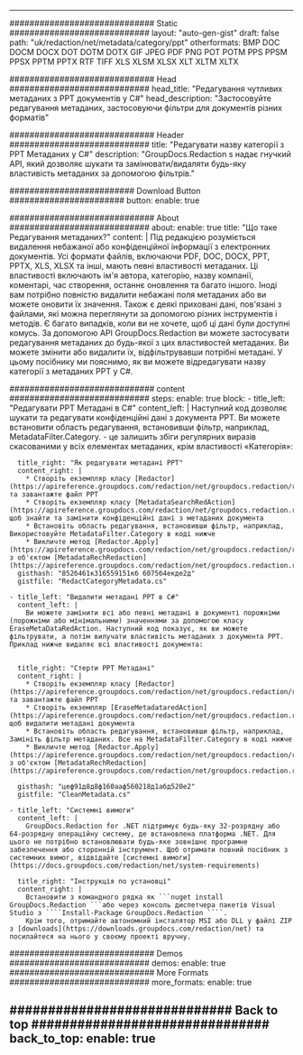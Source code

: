 
---
############################# Static ############################
layout: "auto-gen-gist" 
draft: false
path: "uk/redaction/net/metadata/category/ppt"
otherformats: BMP DOC DOCM DOCX DOT DOTM DOTX GIF JPEG PDF PNG POT POTM PPS PPSM PPSX PPTM PPTX RTF TIFF XLS XLSM XLSX XLT XLTM XLTX  

############################# Head ############################
head_title: "Редагування чутливих метаданих з PPT документів у C#"
head_description: "Застосовуйте редагування метаданих, застосовуючи фільтри для документів різних форматів"

############################# Header ############################
title: "Редагувати назву категорії з PPT Метаданих у C#"
description: "GroupDocs.Redaction s надає гнучкий API, який дозволяє шукати та замінювати/видаляти будь-яку властивість метаданих за допомогою фільтрів."

######################### Download Button #######################
button:
    enable: true

############################# About ############################
about:
    enable: true
    title: "Що таке Редагування метаданих?"
    content: |
        Під редакцією розуміється видалення небажаної або конфіденційної інформації з електронних документів. Усі формати файлів, включаючи PDF, DOC, DOCX, PPT, PPTX, XLS, XLSX та інші, мають певні властивості метаданих. Ці властивості включають ім'я автора, категорію, назву компанії, коментарі, час створення, останнє оновлення та багато іншого. Іноді вам потрібно повністю видалити небажані поля метаданих або ви можете оновити їх значення. Також є деякі приховані дані, пов'язані з файлами, які можна переглянути за допомогою різних інструментів і методів. Є багато випадків, коли ви не хочете, щоб ці дані були доступні комусь. За допомогою API GroupDocs.Redaction ви можете застосувати редагування метаданих до будь-якої з цих властивостей метаданих. Ви можете змінити або видалити їх, відфільтрувавши потрібні метадані. У цьому посібнику ми пояснимо, як ви можете відредагувати назву категорії з метаданих PPT у C#.

############################# content ############################
steps:
    enable: true
    block:
    - title_left: "Редагувати PPT Метадані в C#"
      content_left: |
        Наступний код дозволяє шукати та редагувати конфіденційні дані з документа PPT. Ви можете встановити область редагування, встановивши фільтр, наприклад, MetadataFilter.Category. - це залишить збіги регулярних виразів скасованими у всіх елементах метаданих, крім властивості «Категорія»:
        

      title_right: "Як редагувати метадані PPT"
      content_right: |
        * Створіть екземпляр класу [Redactor](https://apireference.groupdocs.com/redaction/net/groupdocs.redaction/redactor) та завантажте файл PPT
        * Створіть екземпляр класу [MetadataSearchRedAction](https://apireference.groupdocs.com/redaction/net/groupdocs.redaction.redactions/metadatasearchredaction), щоб знайти та замінити конфіденційні дані з метаданих документа
        * Встановіть область редагування, встановивши фільтр, наприклад, Використовуйте MetadataFilter.Category в коді нижче
        * Викличте метод [Redactor.Apply](https://apireference.groupdocs.com/redaction/net/groupdocs.redaction/redactor/methods/apply/index) з об'єктом [MetadataRechRedaction](https://apireference.groupdocs.com/redaction/net/groupdocs.redaction.redactions/metadatasearchredaction)        
      gisthash: "852б461к316559151кб 6075б4екде2д"
      gistfile: "RedactCategoryMetadata.cs"

    - title_left: "Видалити метадані PPT в C#"
      content_left: |
        Ви можете замінити всі або певні метадані в документі порожніми (порожніми або мінімальними) значеннями за допомогою класу EraseMetaDataRedAction. Наступний код показує, як ви можете фільтрувати, а потім вилучати властивість метаданих з документа PPT. Приклад нижче видаляє всі властивості документа:
        
        
      title_right: "Стерти PPT Метадані"
      content_right: |
        * Створіть екземпляр класу [Redactor](https://apireference.groupdocs.com/redaction/net/groupdocs.redaction/redactor) та завантажте файл PPT
        * Створіть екземпляр [EraseMetadataredAction](https://apireference.groupdocs.com/redaction/net/groupdocs.redaction.redactions/erasemetadataredaction), щоб видалити метадані документа
        * Встановіть область редагування, встановивши фільтр, наприклад, Замініть фільтр метаданих. Все на MetadataFilter.Category в коді нижче 
        * Викличте метод [Redactor.Apply](https://apireference.groupdocs.com/redaction/net/groupdocs.redaction/redactor/methods/apply/index) з об'єктом [MetadataRechRedaction](https://apireference.groupdocs.com/redaction/net/groupdocs.redaction.redactions/metadatasearchredaction)
        
      gisthash: "цеф91д8д8ф160ааф560218д1абд520е2"
      gistfile: "CleanMetadata.cs"

    - title_left: "Системні вимоги"
      content_left: |
        GroupDocs.Redaction for .NET підтримує будь-яку 32-розрядну або 64-розрядну операційну систему, де встановлена платформа .NET. Для цього не потрібно встановлювати будь-яке зовнішнє програмне забезпечення або сторонній інструмент. Щоб отримати повний посібник з системних вимог, відвідайте [системні вимоги](https://docs.groupdocs.com/redaction/net/system-requirements)
        
      title_right: "Інструкція по установці"
      content_right: |
        Встановити з командного рядка як ```nuget install GroupDocs.Redaction ```або через консоль диспетчера пакетів Visual Studio з ````Install-Package GroupDocs.Redaction ````. 
        Крім того, отримайте автономний інсталятор MSI або DLL у файлі ZIP з [downloads](https://downloads.groupdocs.com/redaction/net) та посилайтеся на нього у своєму проекті вручну.

############################# Demos ############################
demos:
    enable: true
############################# More Formats ############################
more_formats:
    enable: true

############################# Back to top ###############################
back_to_top:
    enable: true
---
